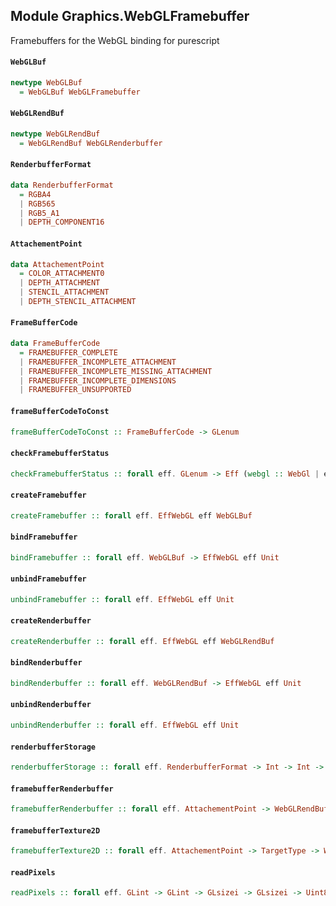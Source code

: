 ## Module Graphics.WebGLFramebuffer

Framebuffers for the WebGL binding for purescript

#### `WebGLBuf`

``` purescript
newtype WebGLBuf
  = WebGLBuf WebGLFramebuffer
```

#### `WebGLRendBuf`

``` purescript
newtype WebGLRendBuf
  = WebGLRendBuf WebGLRenderbuffer
```

#### `RenderbufferFormat`

``` purescript
data RenderbufferFormat
  = RGBA4
  | RGB565
  | RGB5_A1
  | DEPTH_COMPONENT16
```

#### `AttachementPoint`

``` purescript
data AttachementPoint
  = COLOR_ATTACHMENT0
  | DEPTH_ATTACHMENT
  | STENCIL_ATTACHMENT
  | DEPTH_STENCIL_ATTACHMENT
```

#### `FrameBufferCode`

``` purescript
data FrameBufferCode
  = FRAMEBUFFER_COMPLETE
  | FRAMEBUFFER_INCOMPLETE_ATTACHMENT
  | FRAMEBUFFER_INCOMPLETE_MISSING_ATTACHMENT
  | FRAMEBUFFER_INCOMPLETE_DIMENSIONS
  | FRAMEBUFFER_UNSUPPORTED
```

#### `frameBufferCodeToConst`

``` purescript
frameBufferCodeToConst :: FrameBufferCode -> GLenum
```

#### `checkFramebufferStatus`

``` purescript
checkFramebufferStatus :: forall eff. GLenum -> Eff (webgl :: WebGl | eff) GLenum
```

#### `createFramebuffer`

``` purescript
createFramebuffer :: forall eff. EffWebGL eff WebGLBuf
```

#### `bindFramebuffer`

``` purescript
bindFramebuffer :: forall eff. WebGLBuf -> EffWebGL eff Unit
```

#### `unbindFramebuffer`

``` purescript
unbindFramebuffer :: forall eff. EffWebGL eff Unit
```

#### `createRenderbuffer`

``` purescript
createRenderbuffer :: forall eff. EffWebGL eff WebGLRendBuf
```

#### `bindRenderbuffer`

``` purescript
bindRenderbuffer :: forall eff. WebGLRendBuf -> EffWebGL eff Unit
```

#### `unbindRenderbuffer`

``` purescript
unbindRenderbuffer :: forall eff. EffWebGL eff Unit
```

#### `renderbufferStorage`

``` purescript
renderbufferStorage :: forall eff. RenderbufferFormat -> Int -> Int -> EffWebGL eff Unit
```

#### `framebufferRenderbuffer`

``` purescript
framebufferRenderbuffer :: forall eff. AttachementPoint -> WebGLRendBuf -> EffWebGL eff Unit
```

#### `framebufferTexture2D`

``` purescript
framebufferTexture2D :: forall eff. AttachementPoint -> TargetType -> WebGLTex -> EffWebGL eff Unit
```

#### `readPixels`

``` purescript
readPixels :: forall eff. GLint -> GLint -> GLsizei -> GLsizei -> Uint8Array -> Eff (webgl :: WebGl | eff) Uint8Array
```


